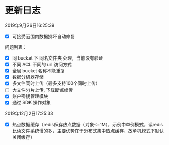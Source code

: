 # 更新日志

2019年9月26日16:25:39

* [x] 可接受范围内数据损坏自动修复

问题列表：

* [x] 同 bucket 下 同名文件夹 处理，当前没有验证
* [x] 不同 ACL 不同的 url 访问方式
* [x] 全局 bucket 名称不能重复
* [x] 数据分机器存储
* [x] 多文件同时上传（最多支持100个同时上传）
* [ ] 大文件分片上传, 下载断点续传
* [x] 账户密钥管理模块
* [x] 通过 SDK 操作对象

2019年12月2日17:25:33

* [x] 热点数据缓存（redis保存热点数据（对象<=1M），示例中单例模式，读redis比读文件系统慢的多，主要优势在于分布式集中热点缓存，故单机模式下默认关闭缓存）

